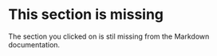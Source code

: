 # This section is missing

The section you clicked on is stil missing from the Markdown documentation.
